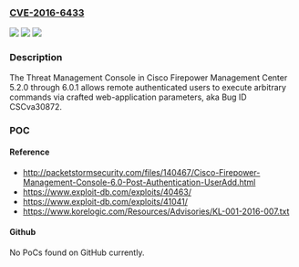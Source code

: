 ### [CVE-2016-6433](https://cve.mitre.org/cgi-bin/cvename.cgi?name=CVE-2016-6433)
![](https://img.shields.io/static/v1?label=Product&message=n%2Fa&color=blue)
![](https://img.shields.io/static/v1?label=Version&message=n%2Fa&color=blue)
![](https://img.shields.io/static/v1?label=Vulnerability&message=n%2Fa&color=brighgreen)

### Description

The Threat Management Console in Cisco Firepower Management Center 5.2.0 through 6.0.1 allows remote authenticated users to execute arbitrary commands via crafted web-application parameters, aka Bug ID CSCva30872.

### POC

#### Reference
- http://packetstormsecurity.com/files/140467/Cisco-Firepower-Management-Console-6.0-Post-Authentication-UserAdd.html
- https://www.exploit-db.com/exploits/40463/
- https://www.exploit-db.com/exploits/41041/
- https://www.korelogic.com/Resources/Advisories/KL-001-2016-007.txt

#### Github
No PoCs found on GitHub currently.

